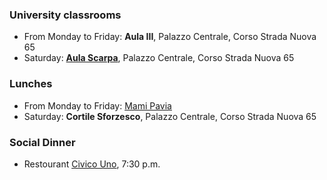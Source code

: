 ### University classrooms
- From Monday to Friday: **Aula III**, Palazzo Centrale, Corso Strada Nuova 65
- Saturday: **[Aula Scarpa](https://it.wikipedia.org/wiki/Aula_Scarpa)**, Palazzo Centrale, Corso Strada Nuova 65

### Lunches
- From Monday to Friday: [Mami Pavia](https://maps.app.goo.gl/vqXM8qTgh8rzdbrn8)
- Saturday: **Cortile Sforzesco**, Palazzo Centrale, Corso Strada Nuova 65

### Social Dinner 
- Restourant [Civico Uno](https://maps.app.goo.gl/UiMz56ZKwQyHjP1z6), 7:30 p.m.
